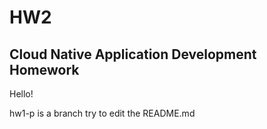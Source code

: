 # HW2
## Cloud Native Application Development Homework

Hello!

hw1-p is a branch try to edit the README.md

